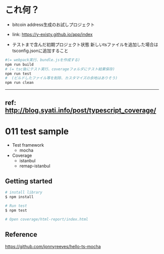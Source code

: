 # これ何？

- bitcoin address生成のお試しプロジェクト
- link: <https://y-existy.github.io/app/index>

- テストまで含んだ初期プロジェクト状態
新しいtsファイルを追加した場合はtsconfig.jsonに追加すること

```bash
#(= webpack実行、bundle.jsを作成する)
npm run build
# (= tsc後にテスト実行、coverageフォルダにテスト結果保存)
npm run test
#  (ビルドしたファイル等を削除、カスタマイズの余地はありそう)
npm run clean
```

----

## ref: <http://blog.syati.info/post/typescript_coverage/>

# 011 test sample

- Test framework
  - mocha
- Coverage
  - istanbul
  - remap-istanbul

## Getting started

```sh
# install library
$ npm install

# Run test
$ npm test

# Open coverage/html-report/index.html
```


##  Reference

https://github.com/jonnyreeves/hello-ts-mocha
